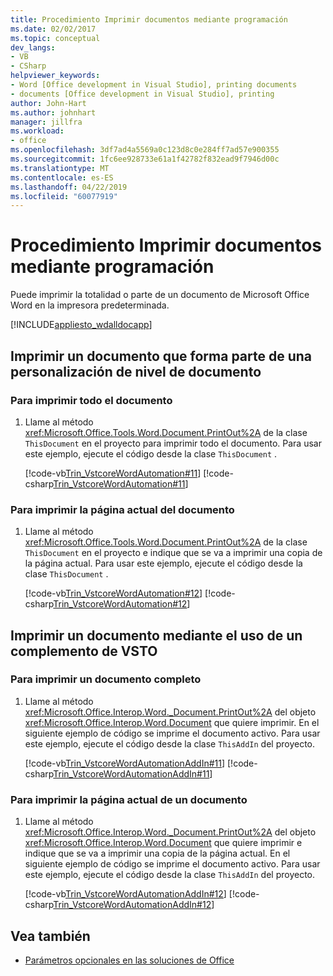 ```yaml
---
title: Procedimiento Imprimir documentos mediante programación
ms.date: 02/02/2017
ms.topic: conceptual
dev_langs:
- VB
- CSharp
helpviewer_keywords:
- Word [Office development in Visual Studio], printing documents
- documents [Office development in Visual Studio], printing
author: John-Hart
ms.author: johnhart
manager: jillfra
ms.workload:
- office
ms.openlocfilehash: 3df7ad4a5569a0c123d8c0e284ff7ad57e900355
ms.sourcegitcommit: 1fc6ee928733e61a1f42782f832ead9f7946d00c
ms.translationtype: MT
ms.contentlocale: es-ES
ms.lasthandoff: 04/22/2019
ms.locfileid: "60077919"
---
```

# <a name="how-to-programmatically-print-documents"></a>Procedimiento Imprimir documentos mediante programación
  Puede imprimir la totalidad o parte de un documento de Microsoft Office Word en la impresora predeterminada.

 [!INCLUDE[appliesto_wdalldocapp](../vsto/includes/appliesto-wdalldocapp-md.md)]

## <a name="print-a-document-that-is-part-of-a-document-level-customization"></a>Imprimir un documento que forma parte de una personalización de nivel de documento

### <a name="to-print-the-entire-document"></a>Para imprimir todo el documento

1. Llame al método <xref:Microsoft.Office.Tools.Word.Document.PrintOut%2A> de la clase `ThisDocument` en el proyecto para imprimir todo el documento. Para usar este ejemplo, ejecute el código desde la clase `ThisDocument` .

     [!code-vb[Trin_VstcoreWordAutomation#11](../vsto/codesnippet/VisualBasic/Trin_VstcoreWordAutomationVB/ThisDocument.vb#11)]
     [!code-csharp[Trin_VstcoreWordAutomation#11](../vsto/codesnippet/CSharp/Trin_VstcoreWordAutomationCS/ThisDocument.cs#11)]

### <a name="to-print-the-current-page-of-the-document"></a>Para imprimir la página actual del documento

1. Llame al método <xref:Microsoft.Office.Tools.Word.Document.PrintOut%2A> de la clase `ThisDocument` en el proyecto e indique que se va a imprimir una copia de la página actual. Para usar este ejemplo, ejecute el código desde la clase `ThisDocument` .

     [!code-vb[Trin_VstcoreWordAutomation#12](../vsto/codesnippet/VisualBasic/Trin_VstcoreWordAutomationVB/ThisDocument.vb#12)]
     [!code-csharp[Trin_VstcoreWordAutomation#12](../vsto/codesnippet/CSharp/Trin_VstcoreWordAutomationCS/ThisDocument.cs#12)]

## <a name="print-a-document-by-using-a-vsto-add-in"></a>Imprimir un documento mediante el uso de un complemento de VSTO

### <a name="to-print-an-entire-document"></a>Para imprimir un documento completo

1. Llame al método <xref:Microsoft.Office.Interop.Word._Document.PrintOut%2A> del objeto <xref:Microsoft.Office.Interop.Word.Document> que quiere imprimir. En el siguiente ejemplo de código se imprime el documento activo. Para usar este ejemplo, ejecute el código desde la clase `ThisAddIn` del proyecto.

     [!code-vb[Trin_VstcoreWordAutomationAddIn#11](../vsto/codesnippet/VisualBasic/Trin_VstcoreWordAutomationAddIn/ThisAddIn.vb#11)]
     [!code-csharp[Trin_VstcoreWordAutomationAddIn#11](../vsto/codesnippet/CSharp/Trin_VstcoreWordAutomationAddIn/ThisAddIn.cs#11)]

### <a name="to-print-the-current-page-of-a-document"></a>Para imprimir la página actual de un documento

1. Llame al método <xref:Microsoft.Office.Interop.Word._Document.PrintOut%2A> del objeto <xref:Microsoft.Office.Interop.Word.Document> que quiere imprimir e indique que se va a imprimir una copia de la página actual. En el siguiente ejemplo de código se imprime el documento activo. Para usar este ejemplo, ejecute el código desde la clase `ThisAddIn` del proyecto.

     [!code-vb[Trin_VstcoreWordAutomationAddIn#12](../vsto/codesnippet/VisualBasic/Trin_VstcoreWordAutomationAddIn/ThisAddIn.vb#12)]
     [!code-csharp[Trin_VstcoreWordAutomationAddIn#12](../vsto/codesnippet/CSharp/Trin_VstcoreWordAutomationAddIn/ThisAddIn.cs#12)]

## <a name="see-also"></a>Vea también
- [Parámetros opcionales en las soluciones de Office](../vsto/optional-parameters-in-office-solutions.md)
